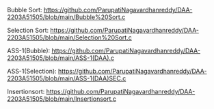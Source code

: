 Bubble Sort: https://github.com/ParupatiNagavardhanreddy/DAA-2203A51505/blob/main/Bubble%20Sort.c

Selection Sort: https://github.com/ParupatiNagavardhanreddy/DAA-2203A51505/blob/main/Selection%20Sort.c

ASS-1(Bubble): https://github.com/ParupatiNagavardhanreddy/DAA-2203A51505/blob/main/ASS-1(DAA).c

ASS-1(Selection): https://github.com/ParupatiNagavardhanreddy/DAA-2203A51505/blob/main/ASS-1(DAA)SEC.c

Insertionsort: https://github.com/ParupatiNagavardhanreddy/DAA-2203A51505/blob/main/Insertionsort.c

